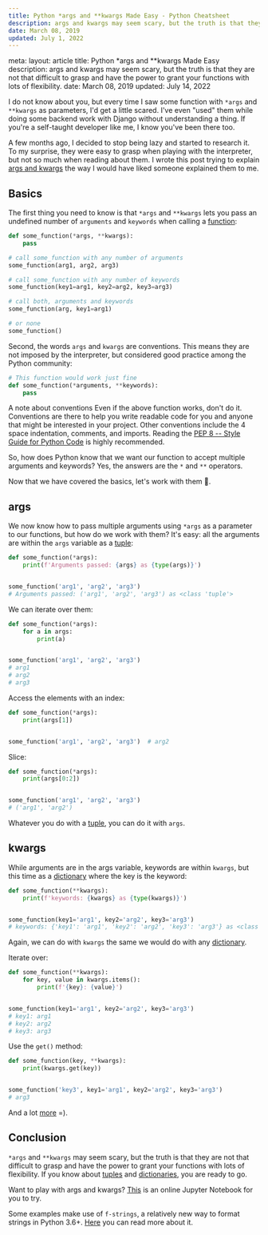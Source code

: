 ```yaml
---
title: Python *args and **kwargs Made Easy - Python Cheatsheet
description: args and kwargs may seem scary, but the truth is that they are not that difficult to grasp and have the power to grant your functions with lots of flexibility.
date: March 08, 2019
updated: July 1, 2022
---
```


<route lang="yaml">
meta:
    layout: article
    title: Python *args and **kwargs Made Easy
    description: args and kwargs may seem scary, but the truth is that they are not that difficult to grasp and have the power to grant your functions with lots of flexibility.
    date: March 08, 2019
    updated: July 14, 2022
</route>

<blog-title-header :frontmatter="frontmatter" title="Python *args and **kwargs Made Easy" />

I do not know about you, but every time I saw some function with `*args` and `**kwargs` as parameters, I'd get a little scared. I've even "used" them while doing some backend work with Django without understanding a thing. If you're a self-taught developer like me, I know you've been there too.

A few months ago, I decided to stop being lazy and started to research it. To my surprise, they were easy to grasp when playing with the interpreter, but not so much when reading about them. I wrote this post trying to explain [args and kwargs](https://www.pythoncheatsheet.org/#args-and-kwargs) the way I would have liked someone explained them to me.

## Basics

The first thing you need to know is that `*args` and `**kwargs` lets you pass an undefined number of `arguments` and `keywords` when calling a [function](https://www.pythoncheatsheet.org/#Functions):

```python
def some_function(*args, **kwargs):
    pass

# call some_function with any number of arguments
some_function(arg1, arg2, arg3)

# call some_function with any number of keywords
some_function(key1=arg1, key2=arg2, key3=arg3)

# call both, arguments and keywords
some_function(arg, key1=arg1)

# or none
some_function()
```

Second, the words `args` and `kwargs` are conventions. This means they are not imposed by the interpreter, but considered good practice among the Python community:

```python
# This function would work just fine
def some_function(*arguments, **keywords):
    pass
```

<base-warning>
  <base-warning-title>
    A note about conventions
  </base-warning-title>
  <base-warning-content>
    Even if the above function works, don't do it. Conventions are there to help you write readable code for you and anyone that might be interested in your project.
    Other conventions include the 4 space indentation, comments, and imports. Reading the <a target="_blank" href="https://www.python.org/dev/peps/pep-0008/">PEP 8 -- Style Guide for Python Code</a> is highly recommended.
  </base-warning-content>
</base-warning>

So, how does Python know that we want our function to accept multiple arguments and keywords? Yes, the answers are the `*` and `**` operators.

Now that we have covered the basics, let's work with them 👊.

## args

We now know how to pass multiple arguments using `*args` as a parameter to our functions, but how do we work with them? It's easy: all the arguments are within the `args` variable as a [tuple](https://www.pythoncheatsheet.org/#Tuple-Data-Type):

```python
def some_function(*args):
    print(f'Arguments passed: {args} as {type(args)}')


some_function('arg1', 'arg2', 'arg3')
# Arguments passed: ('arg1', 'arg2', 'arg3') as <class 'tuple'>
```

We can iterate over them:

```python
def some_function(*args):
    for a in args:
        print(a)


some_function('arg1', 'arg2', 'arg3')
# arg1
# arg2
# arg3
```

Access the elements with an index:

```python
def some_function(*args):
    print(args[1])


some_function('arg1', 'arg2', 'arg3')  # arg2
```

Slice:

```python
def some_function(*args):
    print(args[0:2])


some_function('arg1', 'arg2', 'arg3')
# ('arg1', 'arg2')
```

Whatever you do with a [tuple](https://www.pythoncheatsheet.org/#Tuple-Data-Type), you can do it with `args`.

## kwargs

While arguments are in the args variable, keywords are within `kwargs`, but this time as a [dictionary](https://www.pythoncheatsheet.org/#Dictionaries-and-Structuring-Data) where the key is the keyword:

```python
def some_function(**kwargs):
    print(f'keywords: {kwargs} as {type(kwargs)}')


some_function(key1='arg1', key2='arg2', key3='arg3')
# keywords: {'key1': 'arg1', 'key2': 'arg2', 'key3': 'arg3'} as <class 'dict'>
```

Again, we can do with `kwargs` the same we would do with any [dictionary](https://www.pythoncheatsheet.org/#Dictionaries-and-Structuring-Data).

Iterate over:

```python
def some_function(**kwargs):
    for key, value in kwargs.items():
        print(f'{key}: {value}')


some_function(key1='arg1', key2='arg2', key3='arg3')
# key1: arg1
# key2: arg2
# key3: arg3
```

Use the `get()` method:

```python
def some_function(key, **kwargs):
    print(kwargs.get(key))


some_function('key3', key1='arg1', key2='arg2', key3='arg3')
# arg3
```

And a lot [more](https://www.pythoncheatsheet.org/#Dictionaries-and-Structuring-Data) =).

## Conclusion

`*args` and `**kwargs` may seem scary, but the truth is that they are not that difficult to grasp and have the power to grant your functions with lots of flexibility. If you know about [tuples](https://www.pythoncheatsheet.org/#Tuple-Data-Type) and [dictionaries](https://www.pythoncheatsheet.org/#Dictionaries-and-Structuring-Data), you are ready to go.

Want to play with args and kwargs? [This](https://mybinder.org/v2/gh/wilfredinni/python-cheatsheet/master?filepath=jupyter_notebooks) is an online Jupyter Notebook for you to try.

Some examples make use of `f-strings`, a relatively new way to format strings in Python 3.6+. [Here](https://www.pythoncheatsheet.org/#Formatted-String-Literals-or-f-strings) you can read more about it.
